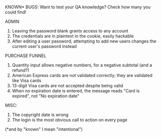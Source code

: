KNOWN* BUGS:
Want to test your QA knowledge? Check how many you could find!

ADMIN
1. Leaving the password blank grants access to any account
2. The credentials are in plaintext in the cookie, easily hackable
3. After editing a user password, attempting to add new users changes the current user's password instead

PURCHASE FUNNEL
1. Quantity input allows negative numbers, for a negative subtotal (and a refund?)
2. American Express cards are not validated correctly; they are validated like Visa cards
3. 13-digit Visa cards are not accepted despite being valid
4. When no expiration date is entered, the message reads "Card is expired", not "No expiration date"

MISC:
1. The copyright date is wrong
2. The login is the most obvious call to action on every page

(*and by "known" I mean "intentional")